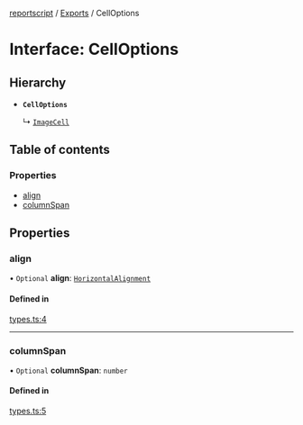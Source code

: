 [reportscript](../README.md) / [Exports](../modules.md) / CellOptions

# Interface: CellOptions

## Hierarchy

- **`CellOptions`**

  ↳ [`ImageCell`](ImageCell.md)

## Table of contents

### Properties

- [align](CellOptions.md#align)
- [columnSpan](CellOptions.md#columnspan)

## Properties

### align

• `Optional` **align**: [`HorizontalAlignment`](../modules.md#horizontalalignment)

#### Defined in

[types.ts:4](https://github.com/canyon-trail/reportscript/blob/c14ff96/src/types.ts#L4)

___

### columnSpan

• `Optional` **columnSpan**: `number`

#### Defined in

[types.ts:5](https://github.com/canyon-trail/reportscript/blob/c14ff96/src/types.ts#L5)
